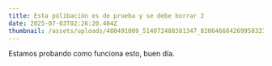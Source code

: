 ```yaml
---
title: Esta púlibación es de prueba y se debe borrar 2
date: 2025-07-03T02:26:20.484Z
thumbnail: /assets/uploads/480491009_514072488381347_8206466842699503233_n.jpg
---
```

E﻿stamos probando como funciona esto, buen día.